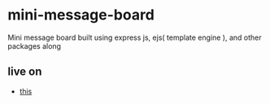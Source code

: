 # mini-message-board
Mini message board built using express js, ejs( template engine ), and other packages along

## live on
- [this](https://mini-message-board-1-0pco.onrender.com/)
